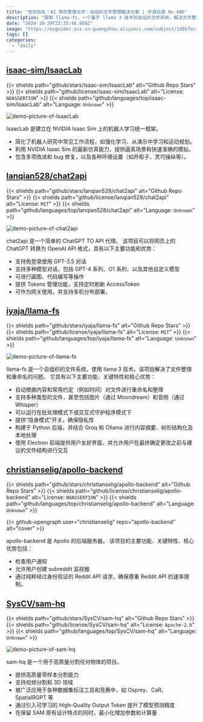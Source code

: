 ```yaml
---
title: "告别杂乱！AI 帮你整理文件：自组织文件整理解决方案 | 开源日报 No.406"
description: "探索 llama-fs，一个基于 llama 3 技术的自组织文件系统，解决文件整理和重命名问题。自动重命名整理文件，支持多种文件类型，包括图片和音频。支持批处理和交互式守护程序模式，拥有隐身模式保护隐私。结合 Python 后端和 Electron 前端，提供用户友好界面，让您轻松管理文件结构。让 llama-fs 帮您提升文件整理效率，体验智能文件管理的便利！"
date: "2024-10-29T23:35:46.608Z"
image: "https://osguider.oss-cn-guangzhou.aliyuncs.com/subject/1d057ec367ceea7ee4165296370c5f96.png"
tags: []
categories:
  - "daily"
---
```


## [isaac-sim/IsaacLab](https://github.com/isaac-sim/IsaacLab)

{{< shields path="github/stars/isaac-sim/IsaacLab" alt="Github Repo Stars" >}} {{< shields path="github/license/isaac-sim/IsaacLab" alt="License: `NOASSERTION`" >}} {{< shields path="github/languages/top/isaac-sim/IsaacLab" alt="Language: `Unknown`" >}}

![demo-picture-of-IsaacLab](https://static.osguider.com/subject/github/isaac-sim/IsaacLab/a7952be5e9c34c1d7a7ef2c8cac4e67b.jpg)

IsaacLab 是建立在 NVIDIA Isaac Sim 上的机器人学习统一框架。

- 简化了机器人研究中常见工作流程，如强化学习、从演示中学习和运动规划。
- 利用 NVIDIA Isaac Sim 的最新仿真能力，提供逼真场景和快速准确的模拟。
- 包含多项改进和 bug 修复，以及各种环境设置（如开柜子、灵巧操纵等）。
  
## [lanqian528/chat2api](https://github.com/lanqian528/chat2api)

{{< shields path="github/stars/lanqian528/chat2api" alt="Github Repo Stars" >}} {{< shields path="github/license/lanqian528/chat2api" alt="License: `MIT`" >}} {{< shields path="github/languages/top/lanqian528/chat2api" alt="Language: `Unknown`" >}}

![demo-picture-of-chat2api](https://static.osguider.com/subject/github/lanqian528/chat2api/d2e1fc8eaa7883dd69336d6654c2962f.png)

chat2api 是一个简单的 ChatGPT TO API 代理。
该项目可以将网页上的 ChatGPT 转换为 OpenAI API 格式，具有以下主要功能和优势：

- 支持免登录使用 GPT-3.5 对话
- 支持多种模型对话，包括 GPT-4 系列、O1 系列、以及其他自定义模型
- 可进行画图、代码编写等操作
- 提供 Tokens 管理功能，支持定时刷新 AccessToken
- 可作为网关使用，并支持多机分布部署。
  
## [iyaja/llama-fs](https://github.com/iyaja/llama-fs)

{{< shields path="github/stars/iyaja/llama-fs" alt="Github Repo Stars" >}} {{< shields path="github/license/iyaja/llama-fs" alt="License: `MIT`" >}} {{< shields path="github/languages/top/iyaja/llama-fs" alt="Language: `Unknown`" >}}

![demo-picture-of-llama-fs](https://static.osguider.com/subject/github/iyaja/llama-fs/0d69a85adb004018c3a94e00fa991ca0.png)

llama-fs 是一个自组织的文件系统，使用 llama 3 技术。该项目解决了文件整理和重命名的问题。
它具有以下主要功能、关键特性和核心优势：

- 自动根据内容和常用约定（例如时间）对文件进行重命名和整理
- 支持多种类型的文件，甚至包括图片（通过 Moondream）和音频（通过 Whisper）
- 可以运行在批处理模式下或交互式守护程序模式下
- 提供“隐身模式”开关，确保隐私性
- 构建于 Python 后端，并结合 Groq 和 Ollama 进行内容摘要、树形结构化及本地处理
- 使用 Electron 前端提供用户友好界面，并允许用户在最终确定更改之前与建议的文件结构进行交互
  
## [christianselig/apollo-backend](https://github.com/christianselig/apollo-backend)

{{< shields path="github/stars/christianselig/apollo-backend" alt="Github Repo Stars" >}} {{< shields path="github/license/christianselig/apollo-backend" alt="License: `NOASSERTION`" >}} {{< shields path="github/languages/top/christianselig/apollo-backend" alt="Language: `Unknown`" >}}

{{< github-opengraph user="christianselig" repo="apollo-backend" alt="cover" >}}

apollo-backend 是 Apollo 的后端服务器。
该项目的主要功能、关键特性、核心优势包括：

- 检查用户通知
- 允许用户创建 subreddit 监视器
- 通过纯粹经过身份验证的 Reddit API 请求，确保尊重 Reddit API 的速率限制。
  
## [SysCV/sam-hq](https://github.com/SysCV/sam-hq)

{{< shields path="github/stars/SysCV/sam-hq" alt="Github Repo Stars" >}} {{< shields path="github/license/SysCV/sam-hq" alt="License: `Apache-2.0`" >}} {{< shields path="github/languages/top/SysCV/sam-hq" alt="Language: `Unknown`" >}}

![demo-picture-of-sam-hq](https://static.osguider.com/subject/github/SysCV/sam-hq/cdd5d47dc1e28b0a60e88496f2bdf705.gif)

sam-hq 是一个用于高质量分割任何物体的项目。

- 提供高质量零样本分割能力
- 支持视频分割和 3D 领域
- 被广泛应用于各种数据集标注工具和竞赛中，如 Osprey、CaR、SpatialRGPT 等
- 通过引入可学习的 High-Quality Output Token 提升了模型预测精度
- 在保留 SAM 原有设计特点的同时，最小化增加参数和计算量
  
